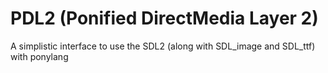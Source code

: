 # PDL2 (Ponified DirectMedia Layer 2)
A simplistic interface to use the SDL2 (along with SDL_image and SDL_ttf) with ponylang
